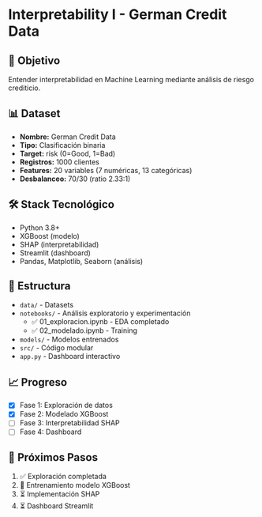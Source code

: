# Interpretability I - German Credit Data

## 🎯 Objetivo
Entender interpretabilidad en Machine Learning mediante análisis de riesgo crediticio.

## 📊 Dataset
- **Nombre:** German Credit Data
- **Tipo:** Clasificación binaria
- **Target:** risk (0=Good, 1=Bad)
- **Registros:** 1000 clientes
- **Features:** 20 variables (7 numéricas, 13 categóricas)
- **Desbalanceo:** 70/30 (ratio 2.33:1)

## 🛠️ Stack Tecnológico
- Python 3.8+
- XGBoost (modelo)
- SHAP (interpretabilidad)
- Streamlit (dashboard)
- Pandas, Matplotlib, Seaborn (análisis)

## 📂 Estructura
- `data/` - Datasets
- `notebooks/` - Análisis exploratorio y experimentación
  - ✅ 01_exploracion.ipynb - EDA completado
  - ✅ 02_modelado.ipynb - Training
- `models/` - Modelos entrenados
- `src/` - Código modular
- `app.py` - Dashboard interactivo

## 📈 Progreso
- [x] Fase 1: Exploración de datos
- [x] Fase 2: Modelado XGBoost
- [ ] Fase 3: Interpretabilidad SHAP
- [ ] Fase 4: Dashboard

## 🚀 Próximos Pasos
1. ✅ Exploración completada
2. 🔄 Entrenamiento modelo XGBoost
3. ⏳ Implementación SHAP
4. ⏳ Dashboard Streamlit